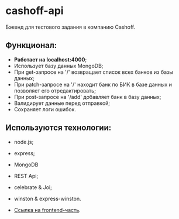 # cashoff-api

Бэкенд для тестового задания в компанию Cashoff.

## Функционал:
* **Работает на localhost:4000**;
* Использует базу данных MongoDB;
* При get-запросе на '/' возвращает список всех банков из базы данных;
* При patch-запросе на '/' находит банк по БИК в базе данных и позволяет его отредактировать;
* При post-запросе на '/add' добавляет банк в базу данных;
* Валидирует данные перед отправкой;
* Сохраняет логи ошибок.

## Используются технологии:
* node.js;
* express;
* MongoDB
* REST Api;
* celebrate & Joi;
* winston & express-winston.

* [Ссылка на frontend-часть](https://github.com/Maxxnikitin/cashoff-frontend).
